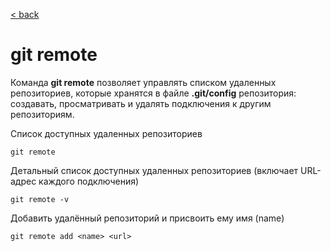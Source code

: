 [< back](/readme.md)

# git remote

Команда **git remote** позволяет управлять списком удаленных репозиториев, которые хранятся в файле **.git/config** репозитория: создавать, просматривать и удалять подключения к другим репозиториям.

Список доступных удаленных репозиториев

```
git remote
```

Детальный список доступных удаленных репозиториев (включает URL-адрес каждого подключения)

```
git remote -v
```

Добавить удалённый репозиторий и присвоить ему имя (name)
```
git remote add <name> <url>
```
